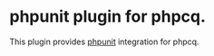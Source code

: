 # phpunit plugin for phpcq.

This plugin provides [phpunit](https://github.com/sebastianbergmann/phpunit) integration for phpcq.
